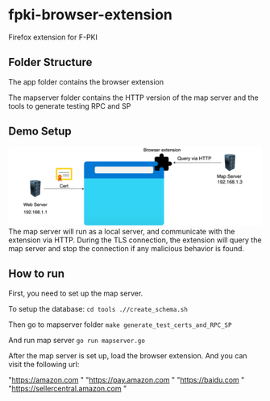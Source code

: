 # fpki-browser-extension
Firefox extension for F-PKI

## Folder Structure
The app folder contains the browser extension

The mapserver folder contains the HTTP version of the map server and the tools to generate testing RPC and SP

## Demo Setup
![Alt text](images/overview.png?raw=true"Overview")
The map server will run as a local server, and communicate with the extension via HTTP. During the TLS connection, the extension will query the map server and stop the connection if any malicious behavior is found.

## How to run
First, you need to set up the map server. 

To setup the database:
``cd tools
.//create_schema.sh``

Then go to mapserver folder
``make generate_test_certs_and_RPC_SP``

And run map server
``go run mapserver.go``

After the map server is set up, load the browser extension. And you can visit the following url:

"https://amazon.com "
"https://pay.amazon.com "
"https://baidu.com "
"https://sellercentral.amazon.com "